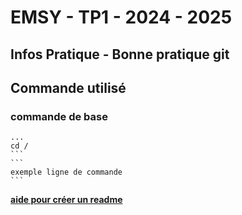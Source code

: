 # EMSY - TP1 - 2024 - 2025
## Infos Pratique - Bonne pratique git
## Commande utilisé
### commande de base

	...
  	cd /
	```
	```
  	exemple ligne de commande 
	```

 **[aide pour créer un readme](https://docs.github.com/fr/get-started/writing-on-github/getting-started-with-writing-and-formatting-on-github/basic-writing-and-formatting-syntax#GitHub-flavored-markdown)**
